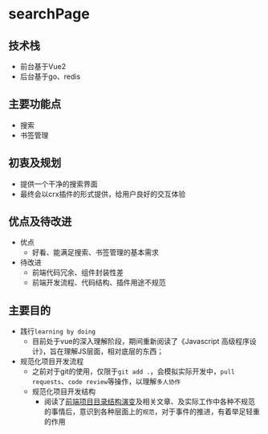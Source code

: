 # searchPage
## 技术栈
- 前台基于Vue2
- 后台基于go、redis

## 主要功能点
- 搜索
- 书签管理

## 初衷及规划
- 提供一个干净的搜索界面
- 最终会以crx插件的形式提供，给用户良好的交互体验

## 优点及待改进
- 优点
  - 好看、能满足搜索、书签管理的基本需求
- 待改进 
  - 前端代码冗余、组件封装性差
  - 前端开发流程、代码结构、插件用途不规范

## 主要目的
- 践行`learning by doing`
  - 目前处于vue的深入理解阶段，期间重新阅读了《Javascript 高级程序设计》，旨在理解JS层面，相对底层的东西；
- 规范化项目开发流程
  - 之前对于git的使用，仅限于`git add .`，会模拟实际开发中，`pull requests`、`code review`等操作，以理解`多人协作`
  - 规范化项目开发结构
    - 阅读了[前端项目目录结构演变](https://juejin.cn/post/6930533407441027079)及相关文章、及实际工作中各种不规范的事情后，意识到各种层面上的`规范`，对于事件的推进，有着举足轻重的作用
